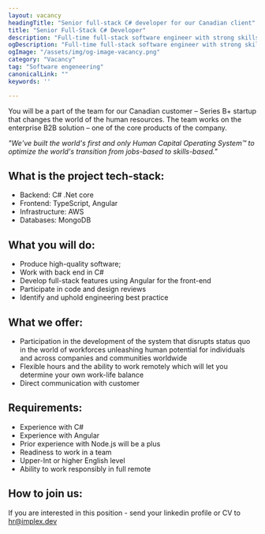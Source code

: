 ```yaml
---
layout: vacancy
headingTitle: "Senior full-stack C# developer for our Canadian client"
title: "Senior Full-Stack C# Developer"
description: "Full-time full-stack software engineer with strong skills in C#, .NET and Angular for a platform that unleashes human potential for individuals and across companies and communities worldwide"
ogDescription: "Full-time full-stack software engineer with strong skills in C#, .NET and Angular for a platform that unleashes human potential for individuals and across companies and communities worldwide"
ogImage: "/assets/img/og-image-vacancy.png"
category: "Vacancy"
tag: "Software engeneering"
canonicalLink: ""
keywords: ''

---
```


You will be a part of the team for our Canadian customer – Series B+ startup that changes the world of the human resources. The team works on the enterprise B2B solution – one of the core products of the company.

*"We've built the world's first and only Human Capital Operating System™ to optimize the world's transition from jobs-based to skills-based."*

## What is the project tech-stack:

- Backend: C# .Net core
- Frontend: TypeScript, Angular
- Infrastructure: AWS
- Databases: MongoDB

## What you will do:

- Produce high-quality software;
- Work with back end in C#
- Develop full-stack features using Angular for the front-end
- Participate in code and design reviews
- Identify and uphold engineering best practice

## What we offer:

- Participation in the development of the system that disrupts status quo in the world of workforces unleashing human potential for individuals and across companies and communities worldwide
- Flexible hours and the ability to work remotely which will let you determine your own work-life balance
- Direct communication with customer

## Requirements:

- Experience with C#
- Experience with Angular
- Prior experience with Node.js will be a plus
- Readiness to work in a team
- Upper-Int or higher English level
- Ability to work responsibly in full remote

## How to join us:

If you are interested in this position - send your linkedin profile or CV to hr@implex.dev

